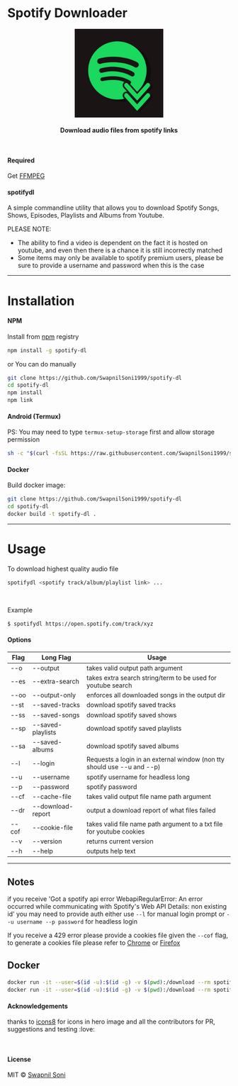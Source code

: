 # Spotify Downloader 
<p align="center">
  <img src="./logo.png" height="200px"/>
  <br><br>
  <b>Download audio files from spotify links</b>
  <br>
</p>

&nbsp;

#### Required
Get [FFMPEG](https://ffmpeg.org/download.html)

#### spotifydl

A simple commandline utility that allows you to download Spotify Songs, Shows, Episodes, Playlists and Albums from Youtube.

PLEASE NOTE: 
* The ability to find a video is dependent on the fact it is hosted on youtube, and even then there is a chance it is still incorrectly matched
* Some items may only be available to spotify premium users, please be sure to provide a username and password when this is the case

<hr>

# Installation

#### NPM

Install from [npm](https://www.npmjs.com/package/spotify-dl) registry

```sh
npm install -g spotify-dl
```
or You can do manually
```sh
git clone https://github.com/SwapnilSoni1999/spotify-dl
cd spotify-dl
npm install
npm link
```

#### Android (Termux)
PS: You may need to type `termux-setup-storage` first and allow storage permission
```sh
sh -c "$(curl -fsSL https://raw.githubusercontent.com/SwapnilSoni1999/spotify-dl/master/tools/termux.sh)"
```

#### Docker

Build docker image:
```sh
git clone https://github.com/SwapnilSoni1999/spotify-dl
cd spotify-dl
docker build -t spotify-dl .
```

<hr>

# Usage

To download highest quality audio file
```sh
spotifydl <spotify track/album/playlist link> ...
```

&nbsp;

Example
```sh
$ spotifydl https://open.spotify.com/track/xyz

```

#### Options
| Flag  | Long Flag         | Usage                                                                   |
| ----- | ----------------- | ----------------------------------------------------------------------- |
| --o   | --output          | takes valid output path argument                                        |
| --es  | --extra-search    | takes extra search string/term to be used for youtube search            |
| --oo  | --output-only     | enforces all downloaded songs in the output dir                         |
| --st  | --saved-tracks    | download spotify saved tracks                                           |
| --ss  | --saved-songs     | download spotify saved shows                                            |
| --sp  | --saved-playlists | download spotify saved playlists                                        |
| --sa  | --saved-albums    | download spotify saved albums                                           |
| --l   | --login           | Requests a login in an external window (non tty should use --u and --p) |
| --u   | --username        | spotify username for headless long                                      |
| --p   | --password        | spotify password                                                        |
| --cf  | --cache-file      | takes valid output file name path argument                              |
| --dr  | --download-report | output a download report of what files failed                           |
| --cof | --cookie-file     | takes valid file name path argument to a txt file for youtube cookies   |
| --v   | --version         | returns current version                                                 |
| --h   | --help            | outputs help text                                                       |
<hr>

## Notes

if you receive 'Got a spotify api error WebapiRegularError: An error occurred while communicating with Spotify's Web API
Details: non existing id'  you may need to provide auth either use `--l` for manual login prompt or `--u username --p password` for headless login

If you receive a 429 error please provide a cookies file given the `--cof` flag, to generate a cookies file please refer to [Chrome](https://chrome.google.com/webstore/detail/njabckikapfpffapmjgojcnbfjonfjfg) or [Firefox](https://github.com/rotemdan/ExportCookies)

## Docker
```sh
docker run -it --user=$(id -u):$(id -g) -v $(pwd):/download --rm spotify-dl <options-to-spotify-dl defaults to --help>
docker run -it --user=$(id -u):$(id -g) -v $(pwd):/download --rm spotify-dl "https://open.spotify.com/...."
```

#### Acknowledgements

thanks to [icons8](https://icons8.com) for icons in hero image
and all the contributors for PR, suggestions and testing :love:

&nbsp;

#### License

MIT © [Swapnil Soni](https://github.com/SwapnilSoni1999)
